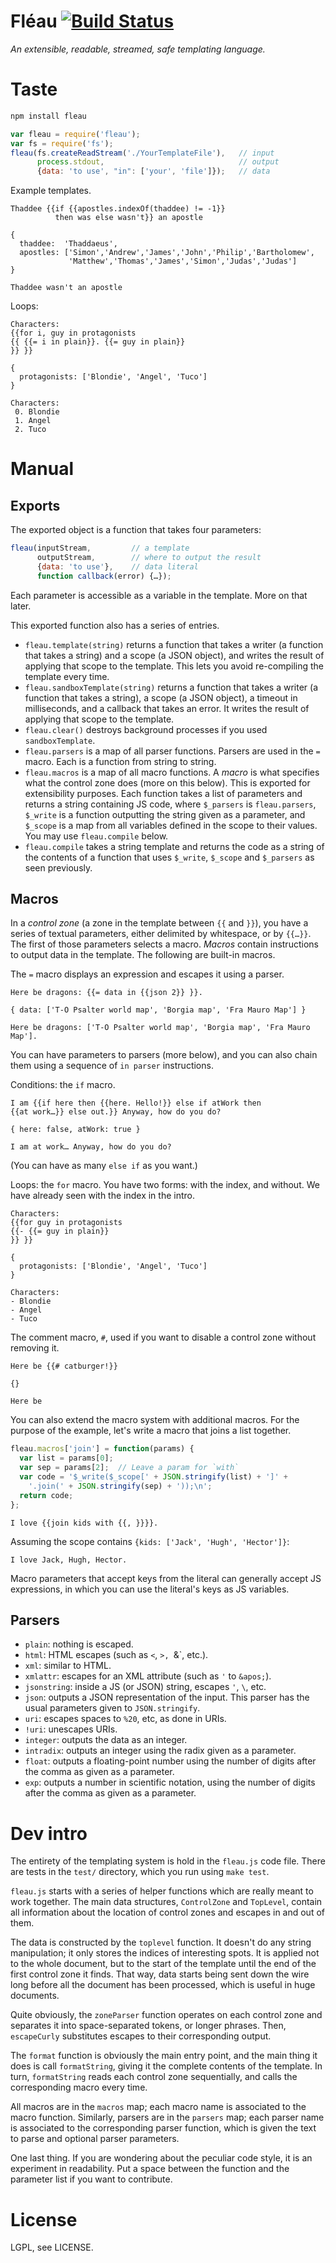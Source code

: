 # Fléau [![Build Status](https://travis-ci.org/espadrine/fleau.png)](http://travis-ci.org/espadrine/fleau)

*An extensible, readable, streamed, safe templating language.*

# Taste

```bash
npm install fleau
```

```javascript
var fleau = require('fleau');
var fs = require('fs');
fleau(fs.createReadStream('./YourTemplateFile'),   // input
      process.stdout,                              // output
      {data: 'to use', "in": ['your', 'file']});   // data
```

Example templates.

    Thaddee {{if {{apostles.indexOf(thaddee) != -1}}
              then was else wasn't}} an apostle

    {
      thaddee:  'Thaddaeus',
      apostles: ['Simon','Andrew','James','John','Philip','Bartholomew',
                 'Matthew','Thomas','James','Simon','Judas','Judas']
    }

    Thaddee wasn't an apostle

Loops:

    Characters:
    {{for i, guy in protagonists
    {{ {{= i in plain}}. {{= guy in plain}}
    }} }}

    {
      protagonists: ['Blondie', 'Angel', 'Tuco']
    }

    Characters:
     0. Blondie
     1. Angel
     2. Tuco


# Manual

## Exports

The exported object is a function that takes four parameters:

```javascript
fleau(inputStream,         // a template
      outputStream,        // where to output the result
      {data: 'to use'},    // data literal
      function callback(error) {…});
```

Each parameter is accessible as a variable in the template. More on that later.

This exported function also has a series of entries.

- `fleau.template(string)` returns a function that takes a writer (a function
  that takes a string) and a scope (a JSON object), and writes the result of
  applying that scope to the template.
  This lets you avoid re-compiling the template every time.
- `fleau.sandboxTemplate(string)` returns a function that takes a writer
  (a function that takes a string), a scope (a JSON object), a timeout in
  milliseconds, and a callback that takes an error. It writes the result of
  applying that scope to the template.
- `fleau.clear()` destroys background processes if you used `sandboxTemplate`.
- `fleau.parsers` is a map of all parser functions. Parsers are used in the `=`
  macro. Each is a function from string to string.
- `fleau.macros` is a map of all macro functions. A *macro* is what specifies
  what the control zone does (more on this below). This is exported for
  extensibility purposes. Each function takes a list of parameters and returns a
  string containing JS code, where `$_parsers` is `fleau.parsers`, `$_write` is
  a function outputting the string given as a parameter, and `$_scope` is a map
  from all variables defined in the scope to their values. You may use
  `fleau.compile` below.
- `fleau.compile` takes a string template and returns the code as a string of
  the contents of a function that uses `$_write`, `$_scope` and `$_parsers` as
  seen previously.

## Macros

In a *control zone* (a zone in the template between `{{` and `}}`), you have a
series of textual parameters, either delimited by whitespace, or by `{{…}}`.
The first of those parameters selects a macro.
*Macros* contain instructions to output data in the template.
The following are built-in macros.

The `=` macro displays an expression and escapes it using a parser.

    Here be dragons: {{= data in {{json 2}} }}.

    { data: ['T-O Psalter world map', 'Borgia map', 'Fra Mauro Map'] }

    Here be dragons: ['T-O Psalter world map', 'Borgia map', 'Fra Mauro Map'].

You can have parameters to parsers (more below), and you can also chain them
using a sequence of `in parser` instructions.

Conditions: the `if` macro.

    I am {{if here then {{here. Hello!}} else if atWork then
    {{at work…}} else out.}} Anyway, how do you do?

    { here: false, atWork: true }

    I am at work… Anyway, how do you do?

(You can have as many `else if` as you want.)

Loops: the `for` macro. You have two forms: with the index, and without.
We have already seen with the index in the intro.

    Characters:
    {{for guy in protagonists
    {{- {{= guy in plain}}
    }} }}

    {
      protagonists: ['Blondie', 'Angel', 'Tuco']
    }

    Characters:
    - Blondie
    - Angel
    - Tuco

The comment macro, `#`, used if you want to disable a control zone without
removing it.

    Here be {{# catburger!}}

    {}

    Here be 

You can also extend the macro system with additional macros.
For the purpose of the example, let's write a macro that joins a list together.

```js
fleau.macros['join'] = function(params) {
  var list = params[0];
  var sep = params[2];  // Leave a param for `with`
  var code = '$_write($_scope[' + JSON.stringify(list) + ']' +
    '.join(' + JSON.stringify(sep) + '));\n';
  return code;
};
```

```fleau
I love {{join kids with {{, }}}}.
```

Assuming the scope contains `{kids: ['Jack', 'Hugh', 'Hector']}`:

```plain
I love Jack, Hugh, Hector.
```

Macro parameters that accept keys from the literal can generally accept JS
expressions, in which you can use the literal's keys as JS variables.

## Parsers

- `plain`: nothing is escaped.
- `html`: HTML escapes (such as `<`, `>, `&`, etc.).
- `xml`: similar to HTML.
- `xmlattr`: escapes for an XML attribute (such as `'` to `&apos;`).
- `jsonstring`: inside a JS (or JSON) string, escapes `'`, `\`, etc.
- `json`: outputs a JSON representation of the input. This parser has the usual
  parameters given to `JSON.stringify`.
- `uri`: escapes spaces to `%20`, etc, as done in URIs.
- `!uri`: unescapes URIs.
- `integer`: outputs the data as an integer.
- `intradix`: outputs an integer using the radix given as a parameter.
- `float`: outputs a floating-point number using the number of digits after the
  comma as given as a parameter.
- `exp`: outputs a number in scientific notation, using the number of digits
  after the comma as given as a parameter.

# Dev intro

The entirety of the templating system is hold in the `fleau.js` code file. There
are tests in the `test/` directory, which you run using `make test`.

`fleau.js` starts with a series of helper functions which are really meant to
work together. The main data structures, `ControlZone` and `TopLevel`, contain
all information about the location of control zones and escapes in and out of
them.

The data is constructed by the `toplevel` function. It doesn't do any string
manipulation; it only stores the indices of interesting spots. It is applied not
to the whole document, but to the start of the template until the end of the
first control zone it finds. That way, data starts being sent down the wire long
before all the document has been processed, which is useful in huge documents.

Quite obviously, the `zoneParser` function operates on each control zone and
separates it into space-separated tokens, or longer phrases. Then, `escapeCurly`
substitutes escapes to their corresponding output.

The `format` function is obviously the main entry point, and the main thing it
does is call `formatString`, giving it the complete contents of the template.
In turn, `formatString` reads each control zone sequentially, and calls the
corresponding macro every time.

All macros are in the `macros` map; each macro name is associated to the macro
function. Similarly, parsers are in the `parsers` map; each parser name is
associated to the corresponding parser function, which is given the text to
parse and optional parser parameters.

One last thing. If you are wondering about the peculiar code style, it is an
experiment in readability. Put a space between the function and the parameter
list if you want to contribute.

# License

LGPL, see LICENSE.
